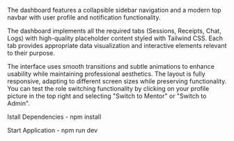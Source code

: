 The dashboard features a collapsible sidebar navigation and a modern top navbar with user profile and notification functionality.

The dashboard implements all the required tabs (Sessions, Receipts, Chat, Logs) with high-quality placeholder content styled with Tailwind CSS. Each tab provides appropriate data visualization and interactive elements relevant to their purpose.

The interface uses smooth transitions and subtle animations to enhance usability while maintaining professional aesthetics. The layout is fully responsive, adapting to different screen sizes while preserving functionality. You can test the role switching functionality by clicking on your profile picture in the top right and selecting "Switch to Mentor" or "Switch to Admin".


Istall Dependencies - npm install

Start Application - npm run dev